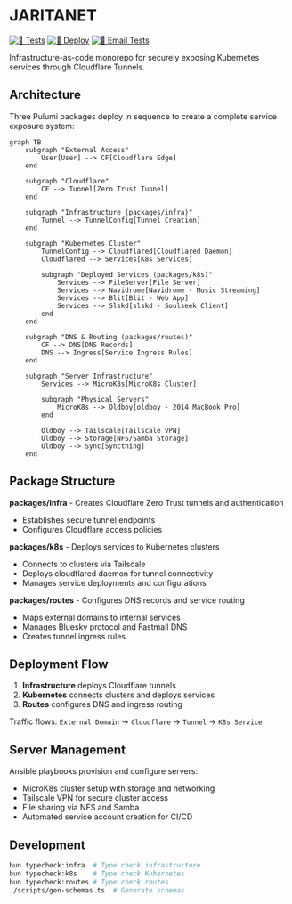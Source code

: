 # JARITANET

[![🧪 Tests](https://github.com/radiosilence/jaritanet/actions/workflows/test.yml/badge.svg)](https://github.com/radiosilence/jaritanet/actions/workflows/test.yml)
[![🚀 Deploy](https://github.com/radiosilence/jaritanet/actions/workflows/cd.yml/badge.svg)](https://github.com/radiosilence/jaritanet/actions/workflows/cd.yml)
[![📧 Email Tests](https://github.com/radiosilence/jaritanet/actions/workflows/email-tests.yml/badge.svg)](https://github.com/radiosilence/jaritanet/actions/workflows/email-tests.yml)

Infrastructure-as-code monorepo for securely exposing Kubernetes services through Cloudflare Tunnels.

## Architecture

Three Pulumi packages deploy in sequence to create a complete service exposure system:

```mermaid
graph TB
    subgraph "External Access"
        User[User] --> CF[Cloudflare Edge]
    end
    
    subgraph "Cloudflare"
        CF --> Tunnel[Zero Trust Tunnel]
    end
    
    subgraph "Infrastructure (packages/infra)"
        Tunnel --> TunnelConfig[Tunnel Creation]
    end
    
    subgraph "Kubernetes Cluster"
        TunnelConfig --> Cloudflared[Cloudflared Daemon]
        Cloudflared --> Services[K8s Services]
        
        subgraph "Deployed Services (packages/k8s)"
            Services --> FileServer[File Server]
            Services --> Navidrome[Navidrome - Music Streaming]
            Services --> Blit[Blit - Web App]
            Services --> Slskd[slskd - Soulseek Client]
        end
    end
    
    subgraph "DNS & Routing (packages/routes)"
        CF --> DNS[DNS Records]
        DNS --> Ingress[Service Ingress Rules]
    end
    
    subgraph "Server Infrastructure"
        Services --> MicroK8s[MicroK8s Cluster]
        
        subgraph "Physical Servers"
            MicroK8s --> Oldboy[oldboy - 2014 MacBook Pro]
        end
        
        Oldboy --> Tailscale[Tailscale VPN]
        Oldboy --> Storage[NFS/Samba Storage]
        Oldboy --> Sync[Syncthing]
    end
```

## Package Structure

**packages/infra** - Creates Cloudflare Zero Trust tunnels and authentication
- Establishes secure tunnel endpoints
- Configures Cloudflare access policies

**packages/k8s** - Deploys services to Kubernetes clusters  
- Connects to clusters via Tailscale
- Deploys cloudflared daemon for tunnel connectivity
- Manages service deployments and configurations

**packages/routes** - Configures DNS records and service routing
- Maps external domains to internal services
- Manages Bluesky protocol and Fastmail DNS
- Creates tunnel ingress rules

## Deployment Flow

1. **Infrastructure** deploys Cloudflare tunnels
2. **Kubernetes** connects clusters and deploys services
3. **Routes** configures DNS and ingress routing

Traffic flows: `External Domain` → `Cloudflare` → `Tunnel` → `K8s Service`

## Server Management

Ansible playbooks provision and configure servers:
- MicroK8s cluster setup with storage and networking
- Tailscale VPN for secure cluster access  
- File sharing via NFS and Samba
- Automated service account creation for CI/CD

## Development

```bash
bun typecheck:infra  # Type check infrastructure
bun typecheck:k8s    # Type check Kubernetes  
bun typecheck:routes # Type check routes
./scripts/gen-schemas.ts  # Generate schemas
```
